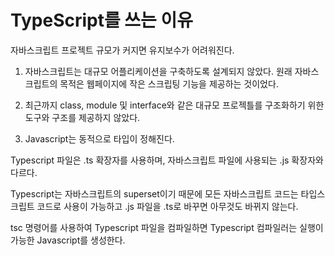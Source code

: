 # TypeScript를 쓰는 이유

자바스크립트 프로젝트 규모가 커지면 유지보수가 어려워진다.

1. 자바스크립트는 대규모 어플리케이션을 구축하도록 설계되지 않았다. 원래 자바스크립트의 목적은 웹페이지에
   작은 스크립팅 기능을 제공하는 것이었다.

2. 최근까지 class, module 및 interface와 같은 대규모 프로젝틀를 구조화하기 위한 도구와 구조를 제공하지 않았다.

3. Javascript는 동적으로 타입이 정해진다.

Typescript 파일은 .ts 확장자를 사용하며, 자바스크립트 파일에 사용되는 .js 확장자와 다르다.

Typescript는 자바스크립트의 superset이기 때문에
모든 자바스크립트 코드는 타입스크립트 코드로 사용이 가능하고 .js 파일을 .ts로 바꾸면 아무것도 바뀌지 않는다.

tsc 명령어를 사용하여 Typescript 파일을 컴파일하면
Typescript 컴파일러는 실행이 가능한 Javascript를 생성한다.
